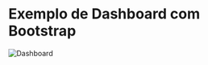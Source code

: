 # Exemplo de Dashboard com Bootstrap

![Dashboard](https://github.com/engmarcosalves/dashboard-com-bootstrap/images/images.jpg "Exemplo do Dashboard gerado.")

